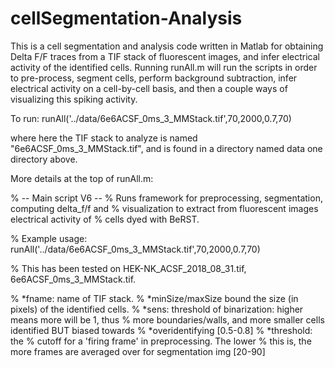 # cellSegmentation-Analysis

This is a cell segmentation and analysis code written in Matlab for obtaining Delta F/F
traces from a TIF stack of fluorescent images, and infer electrical activity of the
identified cells. Running runAll.m will run the scripts in order to pre-process, segment
cells, perform background subtraction, infer electrical activity on a cell-by-cell basis,
and then a couple ways of visualizing this spiking activity.

To run:
runAll('../data/6e6ACSF_0ms_3_MMStack.tif',70,2000,0.7,70)

where here the TIF stack to analyze is named "6e6ACSF_0ms_3_MMStack.tif", and is found in
a directory named data one directory above.

More details at the top of runAll.m:

% -- Main script V6 --
% Runs framework for preprocessing, segmentation, computing delta_f/f and
% visualization to extract from fluorescent images electrical activity of
% cells dyed with BeRST.

% Example usage: runAll('../data/6e6ACSF_0ms_3_MMStack.tif',70,2000,0.7,70)

% This has been tested on HEK-NK_ACSF_2018_08_31.tif, 6e6ACSF_0ms_3_MMStack.tif.

% *fname: name of TIF stack. 
% *minSize/maxSize bound the size (in pixels) of the identified cells.
% *sens: threshold of binarization: higher means more will be 1, thus 
% more boundaries/walls, and  more smaller cells identified BUT biased towards
% *overidentifying [0.5-0.8]
% *threshold: the % cutoff for a 'firing frame' in preprocessing. The lower
% this is, the more frames are averaged over for segmentation img [20-90]
